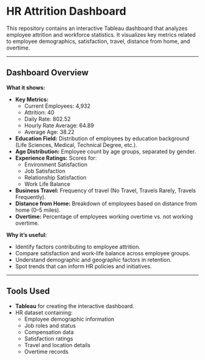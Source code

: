 # HR Attrition Dashboard

This repository contains an interactive Tableau dashboard that analyzes employee attrition and workforce statistics. It visualizes key metrics related to employee demographics, satisfaction, travel, distance from home, and overtime.

---

## Dashboard Overview

**What it shows:**
- **Key Metrics:**
  - Current Employees: 4,932
  - Attrition: 40
  - Daily Rate: 802.52
  - Hourly Rate Average: 64.89
  - Average Age: 38.22
- **Education Field:** Distribution of employees by education background (Life Sciences, Medical, Technical Degree, etc.).
- **Age Distribution:** Employee count by age groups, separated by gender.
- **Experience Ratings:** Scores for:
  - Environment Satisfaction
  - Job Satisfaction
  - Relationship Satisfaction
  - Work Life Balance
- **Business Travel:** Frequency of travel (No Travel, Travels Rarely, Travels Frequently).
- **Distance from Home:** Breakdown of employees based on distance from home (0–5 miles).
- **Overtime:** Percentage of employees working overtime vs. not working overtime.

**Why it’s useful:**
- Identify factors contributing to employee attrition.
- Compare satisfaction and work-life balance across employee groups.
- Understand demographic and geographic factors in retention.
- Spot trends that can inform HR policies and initiatives.

---

## Tools Used
- **Tableau** for creating the interactive dashboard.
- HR dataset containing:
  - Employee demographic information
  - Job roles and status
  - Compensation data
  - Satisfaction ratings
  - Travel and location details
  - Overtime records
